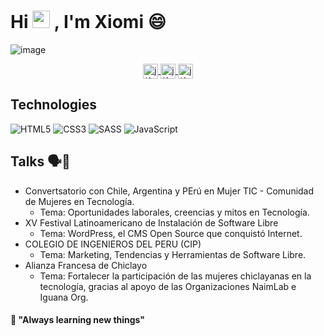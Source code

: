 # Hi <img src="https://camo.githubusercontent.com/e8e7b06ecf583bc040eb60e44eb5b8e0ecc5421320a92929ce21522dbc34c891/68747470733a2f2f6d656469612e67697068792e636f6d2f6d656469612f6876524a434c467a6361737252346961377a2f67697068792e676966" width="28" data-canonical-src="https://media.giphy.com/media/hvRJCLFzcasrR4ia7z/giphy.gif" style="max-width:100%;"> , I'm Xiomi 😄 

<!--<img width="1252" alt="banner-github" src="https://user-images.githubusercontent.com/45037868/107915497-e2f43500-6f64-11eb-8d10-4048ea1ce832.png"> -->

![image](https://user-images.githubusercontent.com/21746170/127181482-02793438-38b8-40d7-8af7-796eb3697be1.png)

<p align="center">
 <a href="https://twitter.com/xiomi_pimpo" target="_blank">
  <img align="center" src="https://cdn.jsdelivr.net/npm/simple-icons@3.0.1/icons/firefox.svg" alt="jlferrete" height="24px" width="24px" />
 </a>
 <a href="https://www.linkedin.com/in/xi0mara/" target="_blank">
  <img align="center" src="https://cdn.jsdelivr.net/npm/simple-icons@3.0.1/icons/linkedin.svg" alt="jlferrete" height="24px" width="24px" />
 </a>
 <a href="https://twitter.com/xiomi_pimpo" target="_blank">
  <img align="center" src="https://cdn.jsdelivr.net/npm/simple-icons@3.0.1/icons/twitter.svg" alt="jlferrete" height="24px" width="24px" />
 </a>
</p>

## Technologies
![HTML5](https://img.shields.io/badge/-HTML5-E34F26?style=plastic&logo=html5&logoColor=white)
![CSS3](https://img.shields.io/badge/-CSS3-1572B6?style=plastic&logo=css3&logoColor=white)
![SASS](https://img.shields.io/badge/-SASS-CC6699?style=plastic&logo=sass&logoColor=white)
![JavaScript](https://img.shields.io/badge/-JavaScript-F7DF1E?style=plastic&logo=JavaScript&logoColor=black)
<!--
![Angular](https://img.shields.io/badge/-Angular-DD0031?style=plastic&logo=angular)
![Vue](https://img.shields.io/badge/-Vue-4FC08D?style=plastic&logo=vue.js&logoColor=white)
![React](https://img.shields.io/badge/-React-61DAFB?style=plastic&logo=react&logoColor=white)
![TypeScript](https://img.shields.io/badge/-TypeScript-3178C6?style=plastic&logo=TypeScript&logoColor=white)
![Git](https://img.shields.io/badge/-Git-F05032?style=plastic&logo=git&logoColor=white)
![Node.js](https://img.shields.io/badge/-Node.js-339933?style=plastic&logo=node.js&logoColor=white)
![MongoDB](https://img.shields.io/badge/-MongoDB-47A248?style=plastic&logo=MongoDB&logoColor=white)
![Docker](https://img.shields.io/badge/-Docker-2496ED?style=plastic&logo=docker&logoColor=white)
![Jest](https://img.shields.io/badge/-Jest-C21325?style=plastic&logo=Jest&logoColor=white)
![Cypress](https://img.shields.io/badge/-Cypress-17202C?style=plastic&logo=Cypress&logoColor=white)
HTML5 CSS3 SASS JavaScript Angular Vue React TypeScript Git Node.js MongoDB Docker Jest Cypress -->

## Talks 🗣️💬 
- Convertsatorio con Chile, Argentina y PErú en Mujer TIC - Comunidad de Mujeres en Tecnología.
  - Tema: Oportunidades laborales, creencias y mitos en Tecnología.
- XV Festival Latinoamericano de Instalación de Software Libre
  - Tema: WordPress, el CMS Open Source que conquistó Internet.
- COLEGIO DE INGENIEROS DEL PERU (CIP)
  - Tema: Marketing, Tendencias y Herramientas de Software Libre.
- Alianza Francesa de Chiclayo
  - Tema: Fortalecer la participación de las mujeres chiclayanas en la tecnología, gracias al apoyo de las Organizaciones NaimLab e Iguana Org.

#### 🌱 "Always learning new things"

<!--
<p align="left">
 <img src="https://github.com/konpa/devicon/blob/master/icons/php/php-original.svg" alt="php" width="24px" height="24px"/>
 <img src="https://github.com/konpa/devicon/blob/master/icons/wordpress/wordpress-original.svg" alt="wordpress" width="24px" height="24px"/>
 <img src="https://github.com/konpa/devicon/blob/master/icons/laravel/laravel-plain-wordmark.svg" alt="laravel" width="24px" height="24px"/>
 <img src="https://github.com/konpa/devicon/blob/master/icons/java/java-original-wordmark.svg" alt="java spring boot" width="24px" height="24px"/>
 <img src="https://konpa.github.io/devicon/devicon.git/icons/javascript/javascript-original.svg" alt="javascript" width="24px" height="24px"/>
 <img src="https://konpa.github.io/devicon/devicon.git/icons/css3/css3-original-wordmark.svg" alt="css3" width="24px" height="24px"/>
 <img src="https://github.com/konpa/devicon/blob/master/icons/docker/docker-original-wordmark.svg" alt="docker" width="24px" height="24px"/>
</p> -->

<!--![image](https://user-images.githubusercontent.com/21746170/127176076-12b61ce0-7959-4157-abd3-ba77011717cd.png)
 ![image](https://user-images.githubusercontent.com/21746170/127177775-b135065f-3e63-4804-bc40-2db240b7a9dd.png)
-->

<!--
**xi0mara/xi0mara** is a ✨ _special_ ✨ repository because its `README.md` (this file) appears on your GitHub profile.

Here are some ideas to get you started:

- 🔭 I’m currently working on ...
- 👯 I’m looking to collaborate on ...
- 🤔 I’m looking for help with ...
- 💬 Ask me about ...
- 📫 How to reach me: ...
- 😄 Pronouns: ...
- ⚡ Fun fact: ...
-->
